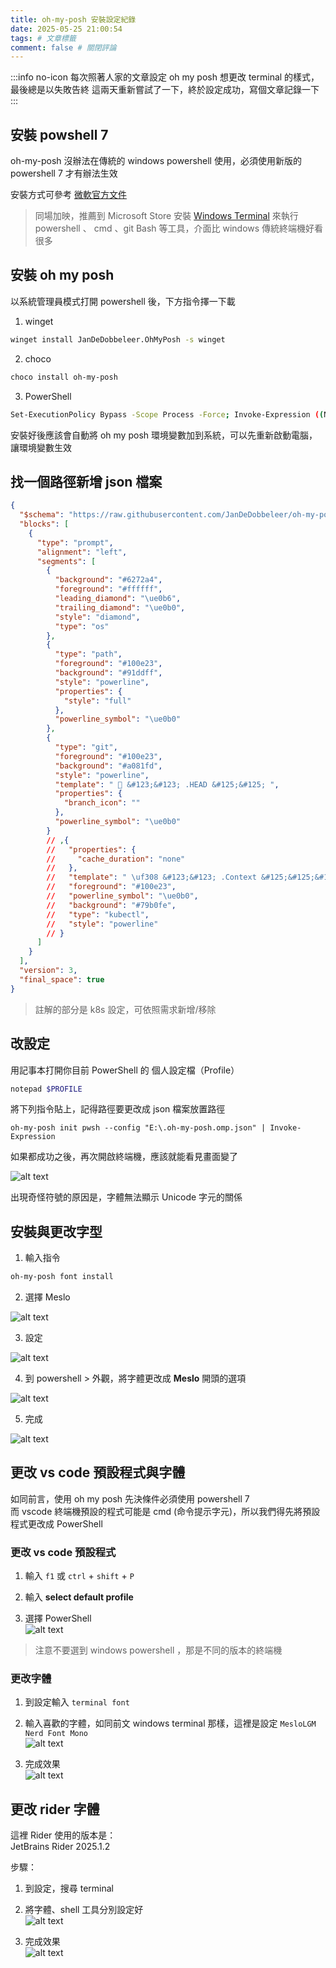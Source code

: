 ```yaml
---
title: oh-my-posh 安裝設定紀錄
date: 2025-05-25 21:00:54
tags: # 文章標籤
comment: false # 關閉評論
---
```


:::info no-icon
每次照著人家的文章設定 oh my posh 想更改 terminal 的樣式，最後總是以失敗告終
這兩天重新嘗試了一下，終於設定成功，寫個文章記錄一下
:::


## 安裝 powshell 7

oh-my-posh 沒辦法在傳統的 windows powershell 使用，必須使用新版的 powershell 7 才有辦法生效

安裝方式可參考 [微軟官方文件](https://learn.microsoft.com/zh-tw/powershell/scripting/install/installing-powershell-on-windows)


> 同場加映，推薦到 Microsoft Store 安裝 [Windows Terminal](https://apps.microsoft.com/detail/9N0DX20HK701?hl=zh-tw&gl=TW&ocid=pdpshare) 來執行 powershell 、 cmd 、git Bash 等工具，介面比 windows 傳統終端機好看很多

## 安裝 oh my posh

以系統管理員模式打開 powershell 後，下方指令擇一下載

1. winget
```sh
winget install JanDeDobbeleer.OhMyPosh -s winget
```

2. choco
```sh
choco install oh-my-posh
```

3. PowerShell
```sh
Set-ExecutionPolicy Bypass -Scope Process -Force; Invoke-Expression ((New-Object System.Net.WebClient).DownloadString('https://ohmyposh.dev/install.ps1'))
```

安裝好後應該會自動將 oh my posh 環境變數加到系統，可以先重新啟動電腦，讓環境變數生效

## 找一個路徑新增 json 檔案

```json .oh-my-posh.omp.json
{
  "$schema": "https://raw.githubusercontent.com/JanDeDobbeleer/oh-my-posh/main/themes/schema.json",
  "blocks": [
    {
      "type": "prompt",
      "alignment": "left",
      "segments": [
        {
          "background": "#6272a4",
          "foreground": "#ffffff",
          "leading_diamond": "\ue0b6",
          "trailing_diamond": "\ue0b0",
          "style": "diamond",
          "type": "os"
        },
        {
          "type": "path",
          "foreground": "#100e23",
          "background": "#91ddff",
          "style": "powerline",
          "properties": {
            "style": "full"
          },
          "powerline_symbol": "\ue0b0"
        },
        {
          "type": "git",
          "foreground": "#100e23",
          "background": "#a081fd",
          "style": "powerline",
          "template": "  &#123;&#123; .HEAD &#125;&#125; ",
          "properties": {
            "branch_icon": ""
          },
          "powerline_symbol": "\ue0b0"
        }
        // ,{
        //   "properties": {
        //     "cache_duration": "none"
        //   },
        //   "template": " \uf308 &#123;&#123; .Context &#125;&#125;&#123;&#123; if .Namespace &#125;&#125; \u2192 &#123;&#123; .Namespace &#125;&#125;&#123;&#123; end &#125;&#125; ",
        //   "foreground": "#100e23",
        //   "powerline_symbol": "\ue0b0",
        //   "background": "#79b0fe",
        //   "type": "kubectl",
        //   "style": "powerline"
        // }
      ]
    }
  ],
  "version": 3,
  "final_space": true
}
```


> 註解的部分是 k8s 設定，可依照需求新增/移除

## 改設定

用記事本打開你目前 PowerShell 的 個人設定檔（Profile）

```sh
notepad $PROFILE
```

將下列指令貼上，記得路徑要更改成 json 檔案放置路徑

```
oh-my-posh init pwsh --config "E:\.oh-my-posh.omp.json" | Invoke-Expression
```

如果都成功之後，再次開啟終端機，應該就能看見畫面變了

![alt text](./img/image.png)


出現奇怪符號的原因是，字體無法顯示 Unicode 字元的關係 

## 安裝與更改字型

1. 輸入指令  
```sh
oh-my-posh font install
```

2. 選擇 Meslo   

![alt text](./img/image-1.png)

3. 設定  

![alt text](./img/image-2.png)

4. 到 powershell > 外觀，將字體更改成 **Meslo** 開頭的選項  

![alt text](./img/image-3.png)

5. 完成  

![alt text](./img/image-4.png)


## 更改 vs code 預設程式與字體

如同前言，使用 oh my posh 先決條件必須使用 powershell 7  
而 vscode 終端機預設的程式可能是 cmd (命令提示字元)，所以我們得先將預設程式更改成 PowerShell


### 更改 vs code 預設程式
1. 輸入 `f1` 或 `ctrl` + `shift` + `P`

2. 輸入 **select default profile**

3. 選擇 PowerShell  
![alt text](./img/image-6.png)

> 注意不要選到 windows powershell ，那是不同的版本的終端機
### 更改字體

1. 到設定輸入 `terminal font`


2. 輸入喜歡的字體，如同前文 windows terminal 那樣，這裡是設定 `MesloLGM Nerd Font Mono`  
![alt text](./img/image-5.png)


3. 完成效果    
![alt text](./img/image-7.png)

## 更改 rider 字體

這裡 Rider 使用的版本是：  
JetBrains Rider 2025.1.2

步驟：

1. 到設定，搜尋 terminal
2. 將字體、shell 工具分別設定好  
![alt text](./img/image-8.png)

3. 完成效果  
![alt text](./img/image-9.png)